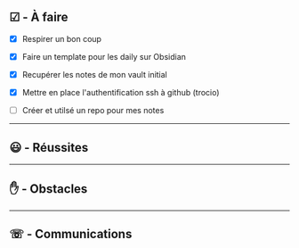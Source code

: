 ## ☑︎ - À faire
- [x] Respirer un bon coup
- [x] Faire un template pour les daily sur Obsidian
- [x] Recupérer les notes de mon vault initial
- [x] Mettre en place l'authentification ssh à github (trocio)
- [ ] Créer et utilsé un repo pour mes notes


---
## 😃 - Réussites


---
## ✋ - Obstacles


---
## ☏ - Communications

